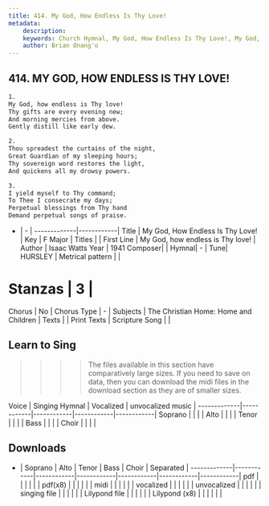 ```yaml
---
title: 414. My God, How Endless Is Thy Love!
metadata:
    description: 
    keywords: Church Hymnal, My God, How Endless Is Thy Love!, My God, how endless is Thy love!, 
    author: Brian Onang'o
---
```



## 414. MY GOD, HOW ENDLESS IS THY LOVE!

```txt
1.
My God, how endless is Thy love! 
Thy gifts are every evening new; 
And morning mercies from above. 
Gently distill like early dew. 

2.
Thou spreadest the curtains of the night, 
Great Guardian of my sleeping hours; 
Thy sovereign word restores the light, 
And quickens all my drowsy powers. 

3.
I yield myself to Thy command; 
To Thee I consecrate my days; 
Perpetual blessings from Thy hand 
Demand perpetual songs of praise.
```

- |   -  |
-------------|------------|
Title | My God, How Endless Is Thy Love! |
Key | F Major |
Titles |  |
First Line | My God, how endless is Thy love! |
Author | Isaac Watts
Year | 1941
Composer|  |
Hymnal|  - |
Tune| HURSLEY |
Metrical pattern | |
# Stanzas | 3 |
Chorus | No |
Chorus Type | - |
Subjects | The Christian Home: Home and Children |
Texts |  |
Print Texts | 
Scripture Song |  |
  
## Learn to Sing

>>>> The files available in this section have comparatively large sizes. If you need to save on data, then you can download the midi files in the download section as they are of smaller sizes.

Voice |  Singing Hymnal | Vocalized | unvocalized music |
-------------|------------|------------|------------|------------|
Soprano | | | |
Alto | | | |
Tenor | | | |
Bass | | | |
Choir | | | |

## Downloads

- |  Soprano | Alto | Tenor | Bass | Choir | Separated |
-------------|------------|------------|------------|------------|------------|------------|
pdf | | | | | |
pdf(x8) | | | | | |
midi | | | | | |
vocalized | | | | | |
unvocalized | | | | | |
singing file | | | | | |
Lilypond file | | | | | |
Lilypond (x8) | | | | | |
  